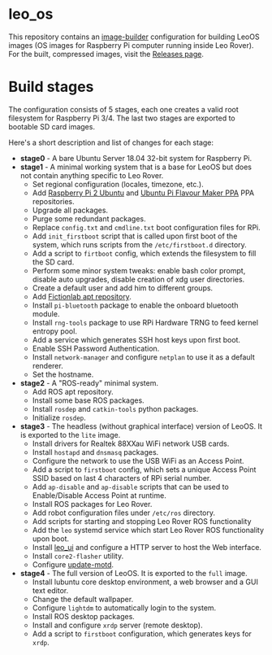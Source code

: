 # leo_os
This repository contains an [image-builder] configuration for building LeoOS images (OS images for Raspberry Pi computer running inside Leo Rover). \
For the built, compressed images, visit the [Releases page](https://github.com/LeoRover/leo_os/releases).

# Build stages
The configuration consists of 5 stages, each one creates a valid root filesystem for Raspberry Pi 3/4. The last two stages are exported to bootable SD card images.

Here's a short description and list of changes for each stage:

* **stage0** - A bare Ubuntu Server 18.04 32-bit system for Raspberry Pi.
* **stage1** - A minimal working system that is a base for LeoOS but does not contain anything specific to Leo Rover.
    * Set regional configuration (locales, timezone, etc.).
    * Add [Raspberry Pi 2 Ubuntu] and [Ubuntu Pi Flavour Maker PPA] PPA repositories.
    * Upgrade all packages.
    * Purge some redundant packages.
    * Replace `config.txt` and `cmdline.txt` boot configuration files for RPi.
    * Add `init_firstboot` script that is called upon first boot of the system, which runs scripts from the `/etc/firstboot.d` directory.
    * Add a script to `firtboot` config, which extends the filesystem to fill the SD card.
    * Perform some minor system tweaks: enable bash color prompt, disable auto upgrades, disable creation of xdg user directories.
    * Create a default user and add him to different groups.
    * Add [Fictionlab apt repository].
    * Install `pi-bluetooth` package to enable the onboard bluetooth module.
    * Install `rng-tools` package to use RPi Hardware TRNG to feed kernel entropy pool.
    * Add a service which generates SSH host keys upon first boot.
    * Enable SSH Password Authentication.
    * Install `network-manager` and configure `netplan` to use it as a default renderer.
    * Set the hostname.
* **stage2** - A "ROS-ready" minimal system.
    * Add ROS apt repository.
    * Install some base ROS packages.
    * Install `rosdep` and `catkin-tools` python packages.
    * Initialize `rosdep`.
* **stage3** - The headless (without graphical interface) version of LeoOS. It is exported to the `lite` image.
    * Install drivers for Realtek 88XXau WiFi network USB cards.
    * Install `hostapd` and `dnsmasq` packages.
    * Configure the network to use the USB WiFi as an Access Point.
    * Add a script to `firstboot` config, which sets a unique Access Point SSID based on last 4 characters of RPi serial number.
    * Add `ap-disable` and `ap-disable` scripts that can be used to Enable/Disable Access Point at runtime.
    * Install ROS packages for Leo Rover.
    * Add robot configuration files under `/etc/ros` directory.
    * Add scripts for starting and stopping Leo Rover ROS functionality
    * Add the `leo` systemd service which start Leo Rover ROS functionality upon boot.
    * Install [leo_ui] and configure a HTTP server to host the Web interface.
    * Install `core2-flasher` utility.
    * Configure [update-motd].
* **stage4** - The full version of LeoOS. It is exported to the `full` image.
    * Install lubuntu core desktop environment, a web browser and a GUI text editor.
    * Change the default wallpaper.
    * Configure `lightdm` to automatically login to the system.
    * Install ROS desktop packages.
    * Install and configure `xrdp` server (remote desktop).
    * Add a script to `firstboot` configuration, which generates keys for `xrdp`. 

[image-builder]: https://github.com/fictionlab/image-builder
[Raspberry Pi 2 Ubuntu]: https://launchpad.net/~ubuntu-raspi2/+archive/ubuntu/ppa
[Ubuntu Pi Flavour Maker PPA]: https://launchpad.net/~ubuntu-pi-flavour-makers/+archive/ubuntu/ppa
[config.sh]: ./config.sh
[Fictionlab apt repository]: http://files.fictionlab.pl/repo/
[leo_ui]: https://github.com/LeoRover/leo_ui
[update-motd]: http://manpages.ubuntu.com/manpages/xenial/man5/update-motd.5.html